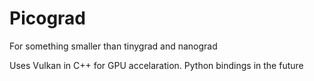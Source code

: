 # Picograd

For something smaller than tinygrad and nanograd

Uses Vulkan in C++ for GPU accelaration. Python bindings in the future
